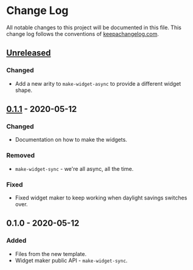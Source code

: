 # Change Log
All notable changes to this project will be documented in this file. This change log follows the conventions of [keepachangelog.com](http://keepachangelog.com/).

## [Unreleased]
### Changed
- Add a new arity to `make-widget-async` to provide a different widget shape.

## [0.1.1] - 2020-05-12
### Changed
- Documentation on how to make the widgets.

### Removed
- `make-widget-sync` - we're all async, all the time.

### Fixed
- Fixed widget maker to keep working when daylight savings switches over.

## 0.1.0 - 2020-05-12
### Added
- Files from the new template.
- Widget maker public API - `make-widget-sync`.

[Unreleased]: https://github.com/your-name/hodur-tests/compare/0.1.1...HEAD
[0.1.1]: https://github.com/your-name/hodur-tests/compare/0.1.0...0.1.1
